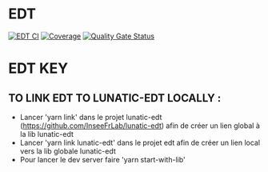 # EDT

[![EDT CI](https://github.com/InseeFrLab/edt/actions/workflows/ci.yaml/badge.svg)](https://github.com/InseeFrLab/edt/actions/workflows/ci.yaml)
[![Coverage](https://sonarcloud.io/api/project_badges/measure?project=InseeFrLab_edt&metric=coverage)](https://sonarcloud.io/dashboard?id=InseeFrLab_edt)
[![Quality Gate Status](https://sonarcloud.io/api/project_badges/measure?project=InseeFrLab_edt&metric=alert_status)](https://sonarcloud.io/dashboard?id=InseeFrLab_edt)

# EDT KEY

## TO LINK EDT TO LUNATIC-EDT LOCALLY :

-   Lancer 'yarn link' dans le projet lunatic-edt (https://github.com/InseeFrLab/lunatic-edt) afin de créer un lien global à la lib lunatic-edt
-   Lancer 'yarn link lunatic-edt' dans le projet edt afin de créer un lien local vers la lib globale lunatic-edt
-   Pour lancer le dev server faire 'yarn start-with-lib'
